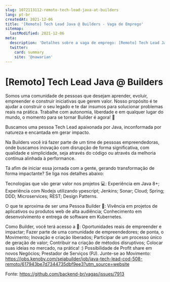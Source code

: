 ```yaml
---
slug: 1072113112-remoto-tech-lead-java-at-builders
lang: pt-br
createdAt: 2021-12-06
title: '[Remoto] Tech Lead Java @ Builders - Vaga de Emprego'
sitemap:
  lastModified: 2021-12-06
meta:
  description: 'Detalhes sobre a vaga de emprego: [Remoto] Tech Lead Java @ Builders'
  twitter:
    card: summary
    site: '@nawarian'
---
```


# [Remoto] Tech Lead Java @ Builders

Somos uma comunidade de pessoas que desejam aprender, evoluir, empreender e construir iniciativas que gerem valor. Nosso propósito é te ajudar a construir o seu legado e te dar insumos para solucionar problemas reais na prática. Trabalhe com autonomia, liberdade e em qualquer lugar do mundo, o momento para se tornar Builder é agora! 💪

Buscamos uma pessoa Tech Lead apaixonada por Java, inconformada por natureza e encantada em gerar impacto.

Na Builders você irá fazer parte de um time de pessoas empreendedoras, onde buscamos inovação com disrupção de forma significativa, com qualidade e simplicidade, seja através do código ou através da melhoria contínua alinhada à performance.

Tá afim de iniciar essa jornada com a gente, gerando transformação de forma impactante? Se liga nos detalhes abaixo:

Tecnologias que vão gerar valor nos projetos 💻:
Experiência em Java 8+;
Experiência com Nodejs utilizando ypescript;
Jenkins;
Sonar;
Cloud;
Spring;
DDD;
Microservices;
REST;
Design Patterns.

O que te aproxima de ser uma Pessoa Builder 💪:
Vivência em projetos de aplicativos ou produtos web de alta audiência;
Conhecimento em desenvolvimento e entrega de software em Kubernetes.

Como Builder, você terá acesso a 👀:
Oportunidades reais de empreender e impactar;
Fazer parte de uma comunidade de empreendedores; de ponta, o Movimento;
Inovação e criação liberados;
Participar de um processo único de geração de valor;
Contribuir na criação de métodos disruptivos;
Colocar suas ideias no mercado, na prática! :)
Possibilidade de Profit share em novos Negócios;
Prestador de Serviços (PJ).
Junte-se ao Movimento: https://jobs.kenoby.com/sejabuilder/job/java-tech-lead-cod-508-remoto/617943be7d7344735dbf9ee3?utm_source=website

Fonte: https://github.com/backend-br/vagas/issues/7913